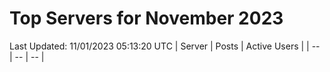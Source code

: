 # Top Servers for November 2023
Last Updated: 11/01/2023 05:13:20 UTC
| Server | Posts | Active Users |
| -- | -- | -- |

